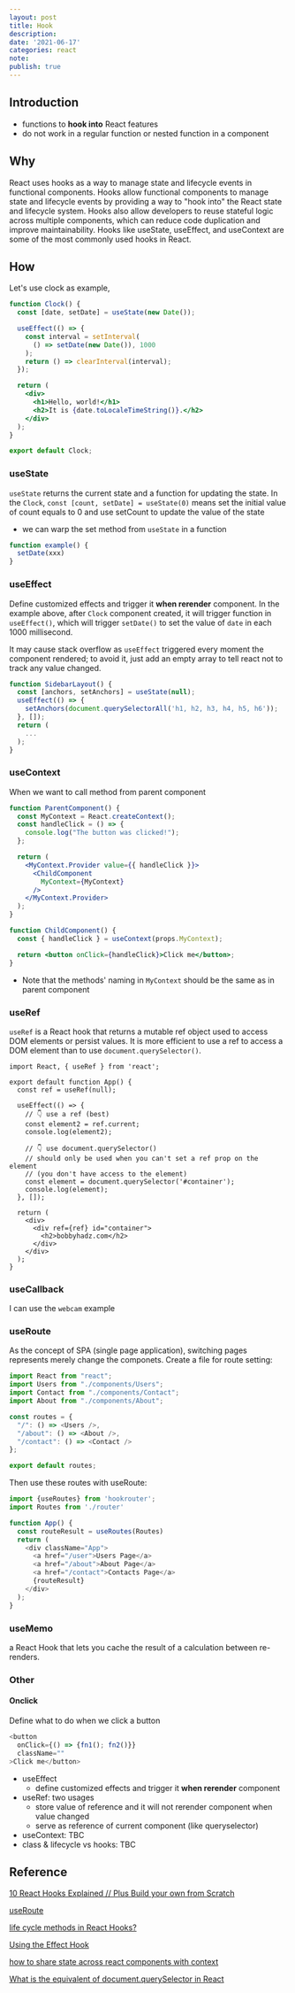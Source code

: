 ```yaml
---
layout: post
title: Hook
description:
date: '2021-06-17'
categories: react
note:
publish: true
---
```


## Introduction

* functions to **hook into** React features
* do not work in a regular function or nested function in a component

## Why

React uses hooks as a way to manage state and lifecycle events in functional components. Hooks allow functional components to manage state and lifecycle events by providing a way to "hook into" the React state and lifecycle system. Hooks also allow developers to reuse stateful logic across multiple components, which can reduce code duplication and improve maintainability. Hooks like useState, useEffect, and useContext are some of the most commonly used hooks in React.

## How

Let's use clock as example,

```jsx
function Clock() {
  const [date, setDate] = useState(new Date());

  useEffect(() => {
    const interval = setInterval(
      () => setDate(new Date()), 1000
    );
    return () => clearInterval(interval);
  });

  return (
    <div>
      <h1>Hello, world!</h1>
      <h2>It is {date.toLocaleTimeString()}.</h2>
    </div>
  );
}

export default Clock;
```

### useState

`useState` returns the current state and a function for updating the state. In the `Clock`, `const [count, setDate] = useState(0)` means set the initial value of count equals to 0 and use setCount to update the value of the state

* we can warp the set method from `useState` in a function

```javascript
function example() {
  setDate(xxx)
}
```

### useEffect

Define customized effects and trigger it **when rerender** component. In the example above, after `Clock` component created, it will trigger function in `useEffect()`, which will trigger `setDate()` to set the value of `date` in each 1000 millisecond.

It may cause stack overflow as `useEffect` triggered every moment the component rendered; to avoid it, just add an empty array to tell react not to track any value changed.

```jsx
function SidebarLayout() {
  const [anchors, setAnchors] = useState(null);
  useEffect(() => {
    setAnchors(document.querySelectorAll('h1, h2, h3, h4, h5, h6'));
  }, []);
  return (
    ...
  );
}
```

### useContext

When we want to call method from parent component

```jsx
function ParentComponent() {
  const MyContext = React.createContext();
  const handleClick = () => {
    console.log("The button was clicked!");
  };

  return (
    <MyContext.Provider value={{ handleClick }}>
      <ChildComponent
        MyContext={MyContext}
      />
    </MyContext.Provider>
  );
}
```

```jsx
function ChildComponent() {
  const { handleClick } = useContext(props.MyContext);

  return <button onClick={handleClick}>Click me</button>;
}
```

* Note that the methods' naming in `MyContext` should be the same as in parent component

### useRef

`useRef` is a React hook that returns a mutable ref object used to access DOM elements or persist values. It is more efficient to use a ref to access a DOM element than to use `document.querySelector()`.

```JSX
import React, { useRef } from 'react';

export default function App() {
  const ref = useRef(null);

  useEffect(() => {
    // 👇️ use a ref (best)
    const element2 = ref.current;
    console.log(element2);

    // 👇️ use document.querySelector()
    // should only be used when you can't set a ref prop on the element
    // (you don't have access to the element)
    const element = document.querySelector('#container');
    console.log(element);
  }, []);

  return (
    <div>
      <div ref={ref} id="container">
        <h2>bobbyhadz.com</h2>
      </div>
    </div>
  );
}
```

### useCallback

I can use the `webcam` example

### useRoute

As the concept of SPA (single page application), switching pages represents merely change the componets. Create a file for route setting:

```javascript
import React from "react";
import Users from "./components/Users";
import Contact from "./components/Contact";
import About from "./components/About";

const routes = {
  "/": () => <Users />,
  "/about": () => <About />,
  "/contact": () => <Contact />
};

export default routes;
```

Then use these routes with useRoute:

```javascript
import {useRoutes} from 'hookrouter';
import Routes from './router'

function App() {
  const routeResult = useRoutes(Routes)
  return (
    <div className="App">
      <a href="/user">Users Page</a>
      <a href="/about">About Page</a>
      <a href="/contact">Contacts Page</a>
      {routeResult}
    </div>
  );
}
```

### useMemo

a React Hook that lets you cache the result of a calculation between re-renders.

### Other

#### Onclick

Define what to do when we click a button

```javascript
<button
  onClick={() => {fn1(); fn2()}}
  className=""
>Click me</button>
```

  * useEffect
    * define customized effects and trigger it **when rerender** component
  * useRef: two usages
    * store value of reference and it will not rerender component when value changed
    * serve as reference of current component (like queryselector)
  * useContext: TBC
* class & lifecycle vs hooks: TBC

## Reference

[10 React Hooks Explained // Plus Build your own from Scratch](https://www.youtube.com/watch?v=TNhaISOUy6Q)

[useRoute](https://blog.logrocket.com/how-react-hooks-can-replace-react-router/)

[life cycle methods in React Hooks?](https://stackoverflow.com/questions/53464595/how-to-use-componentwillmount-in-react-hooks)

[Using the Effect Hook](https://reactjs.org/docs/hooks-effect.html)

[how to share state across react components with context](https://www.digitalocean.com/community/tutorials/how-to-share-state-across-react-components-with-context)

[What is the equivalent of document.querySelector in React](https://bobbyhadz.com/blog/react-document-queryselector)
